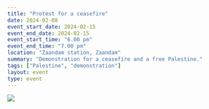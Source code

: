 ```yaml
---
title: "Protest for a ceasefire"
date: 2024-02-08
event_start_date: 2024-02-15
event_end_date: 2024-02-15
event_start_time: "6.00 pm"
event_end_time: "7.00 pm"
location: "Zaandam station, Zaandam"
summary: "Demonstration for a ceasefire and a free Palestine."
tags: ["Palestine", "demonstration"]
layout: event
type: event
---
```


![](/img/...)